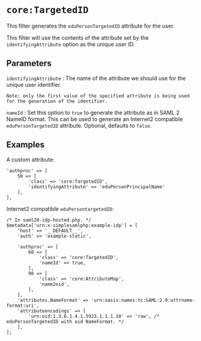 `core:TargetedID`
=================

This filter generates the `eduPersonTargetedID` attribute for the user.

This filter will use the contents of the attribute set by the `identifyingAttribute` option as the unique user ID.

Parameters
----------

`identifyingAttribute`
:   The name of the attribute we should use for the unique user identifier.

    Note: only the first value of the specified attribute is being used for the generation of the identifier.

`nameId`
:   Set this option to `true` to generate the attribute as in SAML 2 NameID format.
    This can be used to generate an Internet2 compatible `eduPersonTargetedID` attribute.
    Optional, defaults to `false`.

Examples
--------

A custom attribute:

    'authproc' => [
        50 => [
            'class' => 'core:TargetedID',
            'identifyingAttribute' => 'eduPersonPrincipalName'
        ],
    ],

Internet2 compatible `eduPersontargetedID`:

    /* In saml20-idp-hosted.php. */
    $metadata['urn:x-simplesamlphp:example-idp'] = [
        'host' => '__DEFAULT__',
        'auth' => 'example-static',

        'authproc' => [
            60 => [
                'class' => 'core:TargetedID',
                'nameId' => true,
            ],
            90 => [
                'class' => 'core:AttributeMap',
                'name2oid',
            ],
        ],
        'attributes.NameFormat' => 'urn:oasis:names:tc:SAML:2.0:attrname-format:uri',
        'attributeencodings' => [
            'urn:oid:1.3.6.1.4.1.5923.1.1.1.10' => 'raw', /* eduPersonTargetedID with oid NameFormat. */
        ],
    ];
